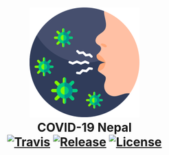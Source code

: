 <h1 align="center">
  <br>
  <img height="256" width="256" src="https://github.com/nirooj56/covidnepalinfo/blob/master/resources/icon.png" alt="COVID-19 Nepal">
  <br>
  COVID-19 Nepal
  <br>
   <a href="https://travis-ci.org/nirooj56/nepaliunicode"><img src="https://img.shields.io/travis/nirooj56/covidnepalinfo?style=for-the-badge" alt="Travis"></a>
  <a href="https://github.com/nirooj56/covidnepalinfo/releases"><img src="https://img.shields.io/github/v/release/nirooj56/covidnepalinfo?include_prereleases&style=for-the-badge" alt="Release"></a>
  <a href="https://github.com/nirooj56/nepaliunicode/blob/master/Licence"><img src="https://img.shields.io/github/license/nirooj56/covidnepalinfo?style=for-the-badge" alt="License"></a>
  <br>
</h1>
